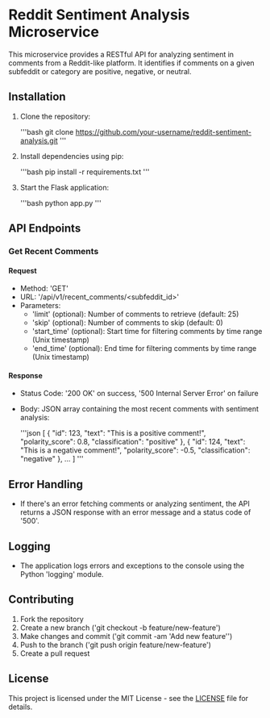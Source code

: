 # Reddit Sentiment Analysis Microservice

This microservice provides a RESTful API for analyzing sentiment in comments from a Reddit-like platform. It identifies if comments on a given subfeddit or category are positive, negative, or neutral.

## Installation

1. Clone the repository:

    '''bash
    git clone https://github.com/your-username/reddit-sentiment-analysis.git
    '''

2. Install dependencies using pip:

    '''bash
    pip install -r requirements.txt
    '''

3. Start the Flask application:

    '''bash
    python app.py
    '''

## API Endpoints

### Get Recent Comments

#### Request

- Method: 'GET'
- URL: '/api/v1/recent_comments/<subfeddit_id>'
- Parameters:
    - 'limit' (optional): Number of comments to retrieve (default: 25)
    - 'skip' (optional): Number of comments to skip (default: 0)
    - 'start_time' (optional): Start time for filtering comments by time range (Unix timestamp)
    - 'end_time' (optional): End time for filtering comments by time range (Unix timestamp)

#### Response

- Status Code: '200 OK' on success, '500 Internal Server Error' on failure
- Body: JSON array containing the most recent comments with sentiment analysis:

    '''json
    [
        {
            "id": 123,
            "text": "This is a positive comment!",
            "polarity_score": 0.8,
            "classification": "positive"
        },
        {
            "id": 124,
            "text": "This is a negative comment!",
            "polarity_score": -0.5,
            "classification": "negative"
        },
        ...
    ]
    '''

## Error Handling

- If there's an error fetching comments or analyzing sentiment, the API returns a JSON response with an error message and a status code of '500'.

## Logging

- The application logs errors and exceptions to the console using the Python 'logging' module.

## Contributing

1. Fork the repository
2. Create a new branch ('git checkout -b feature/new-feature')
3. Make changes and commit ('git commit -am 'Add new feature'')
4. Push to the branch ('git push origin feature/new-feature')
5. Create a pull request

## License

This project is licensed under the MIT License - see the [LICENSE](LICENSE) file for details.
